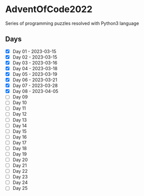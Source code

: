# AdventOfCode2022

Series of programming puzzles resolved with Python3 language

## Days
- [x] Day 01 - 2023-03-15
- [x] Day 02 - 2023-03-15
- [x] Day 03 - 2023-03-16
- [x] Day 04 - 2023-03-18
- [x] Day 05 - 2023-03-19
- [x] Day 06 - 2023-03-21
- [x] Day 07 - 2023-03-28
- [x] Day 08 - 2023-04-05
- [ ] Day 09
- [ ] Day 10
- [ ] Day 11
- [ ] Day 12
- [ ] Day 13
- [ ] Day 14
- [ ] Day 15
- [ ] Day 16
- [ ] Day 17
- [ ] Day 18
- [ ] Day 19
- [ ] Day 20
- [ ] Day 21
- [ ] Day 22
- [ ] Day 23
- [ ] Day 24
- [ ] Day 25
